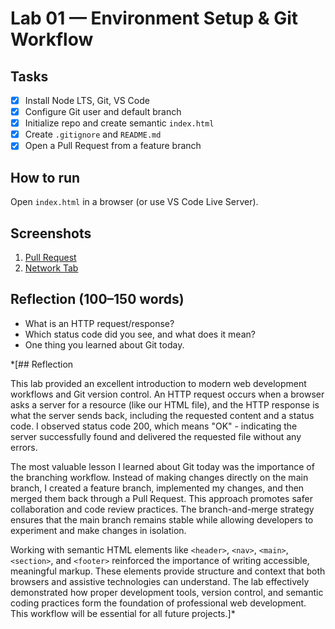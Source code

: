 # Lab 01 — Environment Setup & Git Workflow

## Tasks
- [x] Install Node LTS, Git, VS Code
- [x] Configure Git user and default branch  
- [x] Initialize repo and create semantic `index.html`
- [x] Create `.gitignore` and `README.md`
- [x] Open a Pull Request from a feature branch

## How to run
Open `index.html` in a browser (or use VS Code Live Server).

## Screenshots
1) [Pull Request](screenshot-pr.png)
2) [Network Tab](screenshot-network.png)

## Reflection (100–150 words)
- What is an HTTP request/response?
- Which status code did you see, and what does it mean?
- One thing you learned about Git today.

*[## Reflection

This lab provided an excellent introduction to modern web development workflows and Git version control. An HTTP request occurs when a browser asks a server for a resource (like our HTML file), and the HTTP response is what the server sends back, including the requested content and a status code. I observed status code 200, which means "OK" - indicating the server successfully found and delivered the requested file without any errors.

The most valuable lesson I learned about Git today was the importance of the branching workflow. Instead of making changes directly on the main branch, I created a feature branch, implemented my changes, and then merged them back through a Pull Request. This approach promotes safer collaboration and code review practices. The branch-and-merge strategy ensures that the main branch remains stable while allowing developers to experiment and make changes in isolation.

Working with semantic HTML elements like `<header>`, `<nav>`, `<main>`, `<section>`, and `<footer>` reinforced the importance of writing accessible, meaningful markup. These elements provide structure and context that both browsers and assistive technologies can understand. The lab effectively demonstrated how proper development tools, version control, and semantic coding practices form the foundation of professional web development. This workflow will be essential for all future projects.]*